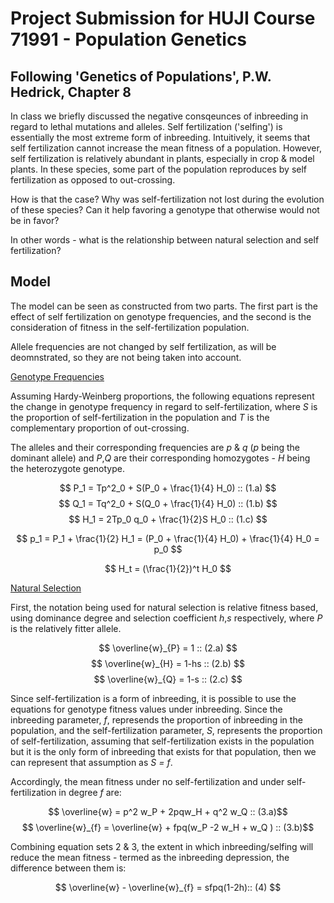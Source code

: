 # Project Submission for HUJI Course 71991 - Population Genetics
## Following 'Genetics of Populations', P.W. Hedrick, Chapter 8


In class we briefly discussed the negative consqeunces of inbreeding in regard to lethal mutations and alleles. Self fertilization ('selfing') is essentially the most extreme form of inbreeding.
 Intuitively, it seems that self fertilization cannot increase the mean fitness of a population. However, self fertilization is relatively abundant in plants, especially in crop & model plants. In these species, some part of the population reproduces by self fertilization as opposed to out-crossing. 
 
 How is that the case? Why was self-fertilization not lost during the evolution of these species? 
 Can it help favoring a genotype that otherwise would not be in favor?
 
 In other words - what is the relationship between natural selection and self fertilization? 

## Model
The model can be seen as constructed from two parts. The first part is the effect of self fertilization on genotype frequencies, and the second is the consideration of fitness in the self-fertilization population.

Allele frequencies are not changed by self fertilization, as will be deomnstrated, so they are not being taken into account. 


<u>Genotype Frequencies </u>

Assuming Hardy-Weinberg proportions, the following equations represent the change in genotype frequency in regard to self-fertilization, where <i>S</i> is the proportion of self-fertilization in the population and <i>T</i> is the complementary proportion of out-crossing. 

The alleles and their corresponding frequencies are <i>p</i> & <i>q</i> (<i>p</i> being the dominant allele) and <i>P</i>,<i>Q</i> are their corresponding homozygotes - <i>H</i> being the heterozygote genotype.


$$ P_1 = Tp^2_0 + S(P_0 + \frac{1}{4} H_0) :: (1.a) $$
$$ Q_1 = Tq^2_0 + S(Q_0 + \frac{1}{4} H_0) :: (1.b) $$
$$ H_1 = 2Tp_0 q_0 + \frac{1}{2}S H_0      :: (1.c) $$

$$ p_1 = P_1 + \frac{1}{2} H_1 = (P_0 + \frac{1}{4} H_0) + \frac{1}{4} H_0 = p_0 $$


$$ H_t = (\frac{1}{2})^t H_0 $$

<u>Natural Selection </u>

First, the notation being used for natural selection is relative fitness based, using dominance degree and selection coefficient <i>h</i>,<i>s</i> respectively, where <i>P</i> is the relatively fitter allele.

$$ \overline{w}_{P} = 1    :: (2.a) $$ 
$$ \overline{w}_{H} = 1-hs :: (2.b) $$ 
$$ \overline{w}_{Q} = 1-s  :: (2.c) $$ 

Since self-fertilization is a form of inbreeding, it is possible to use the equations for genotype fitness values under inbreeding. Since the inbreeding parameter, <i>f</i>, represends the proportion of inbreeding in the population, and the self-fertilization parameter, <i>S</i>, represents the proportion of self-fertilization, assuming that self-fertilization exists in the population but it is the only form of inbreeding that exists for that population, then we can represent that assumption as  <i>S = f</i>.

Accordingly, the mean fitness under no self-fertilization and under self-fertilization in degree <i>f</i> are: 

$$ \overline{w} = p^2 w_P + 2pqw_H + q^2 w_Q                :: (3.a)$$ 
$$ \overline{w}_{f} = \overline{w} + fpq(w_P -2 w_H + w_Q ) :: (3.b)$$ 

Combining equation sets 2 & 3, the extent in which inbreeding/selfing will reduce the mean fitness - termed as the inbreeding depression, the difference between them is:

$$ \overline{w} - \overline{w}_{f} = sfpq(1-2h):: (4)  $$ 
